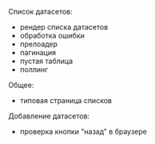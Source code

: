 Список датасетов:
- рендер списка датасетов
- обработка ошибки
- прелоадер
- пагинация
- пустая таблица
- поллинг

Общее:
- типовая страница списков

Добавление датасетов:
- проверка кнопки "назад" в браузере